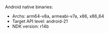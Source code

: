 Android native binaries:
- Archs: arm64-v8a, armeabi-v7a, x86, x86_64
- Target API level: android-21
- NDK version: r14b
